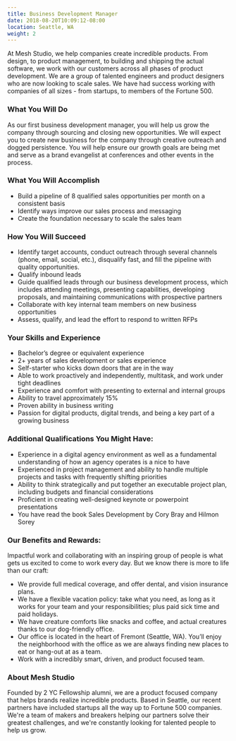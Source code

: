 ```yaml
---
title: Business Development Manager
date: 2018-08-20T10:09:12-08:00
location: Seattle, WA
weight: 2
---
```


At Mesh Studio, we help companies create incredible products. From design, to product management, to building and shipping the actual software, we work with our customers across all phases of product development. We are a group of talented engineers and product designers who are now looking to scale sales. We have had success working with companies of all sizes - from startups, to members of the Fortune 500.

### What You Will Do
As our first business development manager, you will help us grow the company through sourcing and closing new opportunities. We will expect you to create new business for the company through creative outreach and dogged persistence. You will help ensure our growth goals are being met and serve as a brand evangelist at conferences and other events in the process. 

### What You Will Accomplish
- Build a pipeline of 8 qualified sales opportunities per month on a consistent basis
- Identify ways improve our sales process and messaging
- Create the foundation necessary to scale the sales team
 
### How You Will Succeed
- Identify target accounts, conduct outreach through several channels (phone, email, social, etc.), disqualify fast, and fill the pipeline with quality opportunities.
- Qualify inbound leads
- Guide qualified leads through our business development process, which includes attending meetings, presenting capabilities, developing proposals, and maintaining communications with prospective partners
- Collaborate with key internal team members on new business opportunities
- Assess, qualify, and lead the effort to respond to written RFPs
 
### Your Skills and Experience
- Bachelor’s degree or equivalent experience
- 2+ years of sales development or sales experience
- Self-starter who kicks down doors that are in the way
- Able to work proactively and independently, multitask, and work under tight deadlines
- Experience and comfort with presenting to external and internal groups
- Ability to travel approximately 15%
- Proven ability in business writing
- Passion for digital products, digital trends, and being a key part of a growing business
 
### Additional Qualifications You Might Have:
- Experience in a digital agency environment as well as a fundamental understanding of how an agency operates is a nice to have
- Experienced in project management and ability to handle multiple projects and tasks with frequently shifting priorities
- Ability to think strategically and put together an executable project plan, including budgets and financial considerations
- Proficient in creating well-designed keynote or powerpoint presentations
- You have read the book Sales Development by Cory Bray and Hilmon Sorey
 
### Our Benefits and Rewards:
Impactful work and collaborating with an inspiring group of people is what gets us excited to come to work every day. But we know there is more to life than our craft:
 
- We provide full medical coverage, and offer dental, and vision insurance plans.
- We have a flexible vacation policy: take what you need, as long as it works for your team and your responsibilities; plus paid sick time and paid holidays.
- We have creature comforts like snacks and coffee, and actual creatures thanks to our dog-friendly office.
- Our office is located in the heart of Fremont (Seattle, WA). You’ll enjoy the neighborhood with the office as we are always finding new places to eat or hang-out at as a team.
- Work with a incredibly smart, driven, and product focused team.
 
### About Mesh Studio
Founded by 2 YC Fellowship alumni, we are a product focused company that helps brands realize incredible products. Based in Seattle, our recent partners have included startups all the way up to Fortune 500 companies. We're a team of makers and breakers helping our partners solve their greatest challenges, and we're constantly looking for talented people to help us grow.
 
